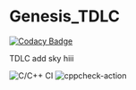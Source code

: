 # Genesis_TDLC

[![Codacy Badge](https://api.codacy.com/project/badge/Grade/254e072a53a64e7b91eac1e3dbea2a04)](https://app.codacy.com/gh/prithviwarrior/Genesis_TDLC?utm_source=github.com&utm_medium=referral&utm_content=prithviwarrior/Genesis_TDLC&utm_campaign=Badge_Grade)

TDLC
add sky
hiii

![C/C++ CI](https://github.com/prithviwarrior/Genesis_TDLC/workflows/C/C++%20CI/badge.svg)
![cppcheck-action](https://github.com/prithviwarrior/Genesis_TDLC/workflows/cppcheck-action/badge.svg?branch=main)



